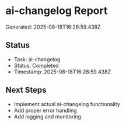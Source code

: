 # ai-changelog Report

Generated: 2025-08-18T16:26:59.438Z

## Status
- Task: ai-changelog
- Status: Completed
- Timestamp: 2025-08-18T16:26:59.438Z

## Next Steps
- Implement actual ai-changelog functionality
- Add proper error handling
- Add logging and monitoring
